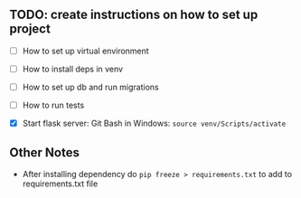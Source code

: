 ## TODO: create instructions on how to set up project

- [ ] How to set up virtual environment

- [ ] How to install deps in venv

- [ ] How to set up db and run migrations

- [ ] How to run tests

- [x] Start flask server: Git Bash in Windows: `source venv/Scripts/activate`


## Other Notes
- After installing dependency do `pip freeze > requirements.txt` to add to requirements.txt file